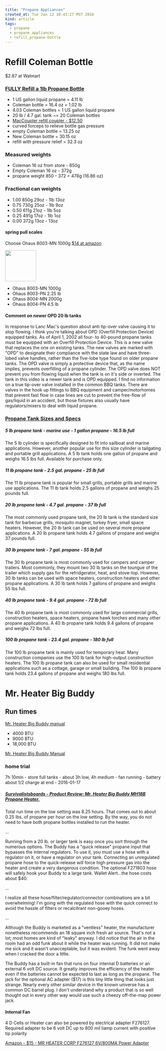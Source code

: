 ```yaml
---
title: "Propane Appliances"
created_at: Tue Jan 12 10:43:27 MST 2016
kind: article
tags:
  - propane
  - propane_appliances
  - refill_propane-bottle
---
```


# Refill Coleman Bottle

$2.87 at Walmart

### <a href="https://www.youtube.com/watch?v=fD1CmorB_qM" target="_blank">FULLY Refill a 1lb Propane Bottle</a>

* 1 US gallon liquid propane = 4.11 lb
* Coleman bottle = 16.4 oz = 1.02 lb
* 4.03 Coleman bottles = 1 US gallon liquid propane
* 20 lb / 4.7 gal. tank ~= 20 Coleman bottles
* <a href="http://www.amazon.com/Brass-MACCOUPLER-Fill-Propane-Coupler/dp/B005OCZ5R2/" target="_blank">MacCoupler refill coupler - $12.50</a>
* curved forceps to relieve bottle gas pressure
* empty Coleman bottle = 13.25 oz
* New Coleman bottle = 30.15 oz
* refill with pressure relief = 32.3 oz

### Measured weights

* Coleman 16 oz from store - 850g
* Empty Coleman 16 oz - 372g
* propane weight 850 - 372 = 478g (16.86 oz)

### Fractional can weights

* 1.00 850g 29oz - 1lb 13oz
* 0.75 730g 25oz - 1lb  9oz
* 0.50 611g 21oz - 1lb  5oz
* 0.25 491g 17oz - 1lb  1oz
* 0.00 372g 13oz -     13oz

#### spring pull scales

Choose Ohaus 8003-MN 1000g <a href="http://www.amazon.com/Ohaus-8003-MN-Spring-Capacity-Readability/dp/B0039XWGKW" target="_blank">$14 at amazon</a>


<img src="/assets/images/ohaus-1kg-spring-scale.jpg" width="100px">

* Ohaus 8003-MN 1000g
* Ohaus 8003-PN 2.25 lb
* Ohaus 8004-MN 2000g
* Ohaus 8004-PN 4.5 lb

#### Comment on newer OPD 20 lb tanks

In response to Lanc Mac's question about anti tip-over valve causing it
to stop flowing.  I think you're talking about OPD (Overfill Protection
Device) equipped tanks. As of April 1, 2002 all four- to 40-pound propane
tanks must be equipped with an Overfill Protection Device. This is a
new valve that replaces the one on existing tanks. The new valves are
marked with "OPD" to designate their compliance with the state law and
have three-lobed valve handles, rather than the five-lobe type found
on older propane tanks. The OPD valve is simply a protective device
that, as the name implies, prevents overfilling of a propane cylinder.
The OPD valve does NOT prevent you from flowing liquid when the tank is
on it's side or inverted.  The tank in this video is a newer tank and is
OPD equipped.   I find no information on a true tip-over valve installed
in the common BBQ tanks.  There are valves in the hook up fittings to
BBQ equipment and camper/motorhomes that prevent fast flow in case lines
are cut to prevent the free-flow of gas/liquid in an accident, but those
fixtures also usually have regulators/mixers to deal with liquid propane.


### <a href="http://emptygrilltank.com/tank-sizes-and-specifications/" target="_blank">Propane Tank Sizes and Specs</a>

##### 5 lb propane tank - marine use - 1 gallon propane - 16.5 lb full

The 5 lb cylinder is specifically designed to fit into sailboat and
marine applications. However, another popular use for this size cylinder
is tailgating and portable grill applications. A 5 lb tank holds one
gallon of propane and weighs 16.5 lbs full. Available for purchase only.

##### 11 lb propane tank - 2.5 gal. propane - 25 lb full

The 11 lb propane tank is popular for small grills, portable grills and
marine use applications. The 11 lb tank holds 2.5 gallons of propane
and weighs 25 pounds full.

##### 20 lb propane tank - 4.7 gal. propane - 37 lb full

The most commonly used propane tank, the 20 lb tank is the standard size
tank for barbecue grills, mosquito magnet, turkey fryer, small space
heaters. However, the 20 lb tank can be used on several more propane
applications. A 20 lb propane tank holds 4.7 gallons of propane and
weighs 37 pounds full.

##### 30 lb propane tank - 7 gal. propane - 55 lb full

The 30 lb propane tank is most commonly used for campers and camper
trailers. Most commonly, they mount two 30 lb tanks on the toungue
of the trailer which supply gas for the refridgerator, heat, and
stove-top. However, 30 lb tanks can be used with space heaters,
construction heaters and other propane applications. A 30 lb tank holds
7 gallons of propane and weighs 55 lbs full.


##### 40 lb propane tank - 9.4 gal. propane - 72 lb full

The 40 lb propane tank is most commonly used for large commercial grills,
construction heaters, space heaters, propane hawk torches and many other
propane applications. A 40 lb propane tank holds 9.4 gallons of propane
and weighs 72 lbs full.

##### 100 lb propane tank - 23.4 gal. propane - 180 lb full

The 100 lb propane tank is mainly used for temporary heat. Many
construction companies use the 100 lb tank for high-output construction
heaters. The 100 lb propane tank can also be used for small residential
applications such as a cottage, garage or small building. The 100 lb
propane tank holds 23.4 gallons of propane and weighs 180 lbs full.


# Mr. Heater Big Buddy

## Run times

<a href="/assets/pdf/mr-heater-big-buddy-manual.pdf" target="_blank">Mr. Heater Big Buddy manual</a>

* 4000 BTU
* 9000 BTU
* 18,000 BTU

<a href="http://www.mrheater.com/downloads/dl/file/id/18/f274800.pdf" target="_blank">Mr. Heater Big Buddy Manual</a>

### home trial

7h 10min - store full tanks - about 3h low, 4h medium - fan running - battery about 1/2 charge at end - 2016-01-17


##### <a href="http://www.survivalistboards.com/showthread.php?t=271593" target="_blank">Survivalistsboards - Product Review: Mr. Heater Big Buddy MH18B Propane Heater.</a>

Total run time on the low setting was 8.25 hours. That comes out to
about 0.25 lbs. of propane per hour on the low setting. By the way,
you do not need to have both propane bottles installed to run the heater.

...

Running from a 20 lb. or larger tank is easy once you sort through
the numerous options. The Buddy has a "quick release" propane input
that bypasses the internal regulators. To use it, you must use a hose
with a regulator on it, or have a regulator on your tank. Connecting an
unregulated propane hose to the quick-release will force high pressure
gas into the heater and create a very dangerous condition. The optional
F271803 hose will safely hook your Buddy to a large tank. Wallet
Alert...the hose costs about $40.

...

I realize all these hose/filter/regulator/connector combinations are
a bit overwhelming! I'm going with the regulated hose with the quick
connect to avoid the hassle of filters or recalcitrant non-gooey hoses.

...

Although the Buddy is marketed as a "ventless" heater, the manufacturer
nonetheless recommends an 18 square inch fresh air source. That's not a
lot; most homes are kind of "leaky" anyway. I did notice that the air
in the room had an odd funk about it while the heater was running. It
did not make me sick and it wasn't unacceptable, but it was evident. The
funk went away when I cracked the door a little.

The Buddy has a built-in fan that runs on four internal D batteries or
an external 6 volt DC source. It greatly improves the efficiency of the
heater even if the batteries cannot be expected to last as long as the
propane. The jack for the optional AC adapter ($17) is this tiny little
thing that looks just strange. Nearly every other similar device in the
known universe has a common DC barrel plug. I don't understand why a
product that is so well thought out in every other way would use such
a cheezy off-the-map power jack.

#### Internal Fan

4 D Cells or Heater can also be powered by electrical adapter
F276127. Required adapter to be 6 volt DC up to 800 mil liamp current
with positive tip polarity

<a href="http://www.amazon.com/HEATER-F276127-800MA-Power-Adapter/dp/B000HE6OAE" target="_blank">Amazon - $15 - MR HEATER CORP F276127 6V/800MA Power Adapter</a>


<!--
html boilerplate
<a href="" target="_blank"></a>
<img src="" width="400px">
-->

